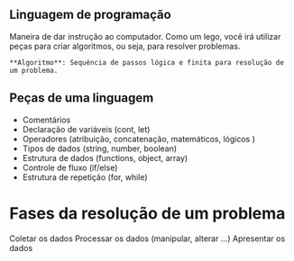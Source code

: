 ## Linguagem de programação

Maneira de dar instrução ao computador.
Como um lego, você irá utilizar peças para criar algoritmos, ou seja, para resolver problemas.

    **Algoritmo**: Sequência de passos lógica e finita para resolução de um problema.

## Peças de uma linguagem

- Comentários
- Declaração de variáveis (cont, let)
- Operadores (atribuição, concatenação, matemáticos, lógicos )
- Tipos de dados (string, number, boolean)
- Estrutura de dados (functions, object, array)
- Controle de fluxo (if/else)
- Estrutura de repetição (for, while)


# Fases da resolução de um problema

Coletar os dados
Processar os dados (manipular, alterar ...)
Apresentar os dados